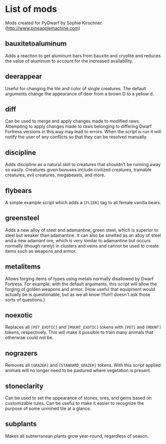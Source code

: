 # List of mods

Mods created for PyDwarf by Sophie Kirschner. (http://www.pineapplemachine.com)

## bauxitetoaluminum

Adds a reaction to get aluminum bars from bauxite and cryolite and reduces the value of aluminum to account for the increased availability.

## deerappear

Useful for changing the tile and color of single creatures. The default arguments change the appearance of deer from a brown D to a yellow d.

## diff

Can be used to merge and apply changes made to modified raws. Attempting to apply changes made to raws belonging to differing Dwarf Fortress versions in this way may lead to errors. When the script is run it will notify the user of any conflicts so that they can be resolved manually.

## discipline

Adds discipline as a natural skill to creatures that shouldn't be running away so easily. Creatures given bonuses include civilized creatures, trainable creatures, evil creatures, megabeasts, and more.

## flybears

A simple example script which adds a `[FLIER]` tag to all female vanilla bears.

## greensteel

Adds a new alloy of steel and adamantine, green steel, which is superior to steel but weaker than adamantine. It can also be smelted as an alloy of steel and a new adamant ore, which is very similar to adamantine but occurs normally (though rarely) in clusters and veins and cannot be used to create items such as weapons and armor.

## metalitems

Allows forging items of types using metals normally disallowed by Dwarf Fortress. For example, with the default arguments, this script will allow the forging of golden weapons and armor. (How useful that equipment would actually be is questionable, but as we all know !!fun!! doesn't ask those sorts of questions.)

## noexotic

Replaces all `[PET_EXOTIC]` and `[MOUNT_EXOTIC]` tokens with `[PET]` and `[MOUNT]` tokens, respectively. This will make it possible to train many animals that otherwise could not be.

## nograzers

Removes all `[GRAZER]` and `[STANDARD_GRAZER]` tokens. With this script applied animals will no longer need to be pastured where vegetation is present.

## stoneclarity

Can be used to set the appearance of stones, ores, and gems based on customizable rules. Can be useful to make it easier to recognize the purpose of some unmined tile at a glance.

## subplants

Makes all subterranean plants grow year-round, regardless of season.
